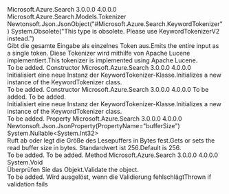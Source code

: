 <Type Name="KeywordTokenizer" FullName="Microsoft.Azure.Search.Models.KeywordTokenizer">
  <TypeSignature Language="C#" Value="public class KeywordTokenizer : Microsoft.Azure.Search.Models.Tokenizer" />
  <TypeSignature Language="ILAsm" Value=".class public auto ansi beforefieldinit KeywordTokenizer extends Microsoft.Azure.Search.Models.Tokenizer" />
  <TypeSignature Language="DocId" Value="T:Microsoft.Azure.Search.Models.KeywordTokenizer" />
  <TypeSignature Language="VB.NET" Value="Public Class KeywordTokenizer&#xA;Inherits Tokenizer" />
  <TypeSignature Language="F#" Value="type KeywordTokenizer = class&#xA;    inherit Tokenizer" />
  <AssemblyInfo>
    <AssemblyName>Microsoft.Azure.Search</AssemblyName>
    <AssemblyVersion>3.0.0.0</AssemblyVersion>
    <AssemblyVersion>4.0.0.0</AssemblyVersion>
  </AssemblyInfo>
  <Base>
    <BaseTypeName>Microsoft.Azure.Search.Models.Tokenizer</BaseTypeName>
  </Base>
  <Interfaces />
  <Attributes>
    <Attribute>
      <AttributeName>Newtonsoft.Json.JsonObject("#Microsoft.Azure.Search.KeywordTokenizer")</AttributeName>
    </Attribute>
    <Attribute>
      <AttributeName>System.Obsolete("This type is obsolete. Please use KeywordTokenizerV2 instead.")</AttributeName>
    </Attribute>
  </Attributes>
  <Docs>
    <summary>
            <span data-ttu-id="1c442-101">Gibt die gesamte Eingabe als einzelnes Token aus.</span><span class="sxs-lookup"><span data-stu-id="1c442-101">Emits the entire input as a single token.</span></span> <span data-ttu-id="1c442-102">Diese Tokenizer wird mithilfe von Apache Lucene implementiert.</span><span class="sxs-lookup"><span data-stu-id="1c442-102">This tokenizer is implemented using Apache Lucene.</span></span>
            <see href="http://lucene.apache.org/core/4_10_3/analyzers-common/org/apache/lucene/analysis/core/KeywordTokenizer.html" /></summary>
    <remarks>To be added.</remarks>
  </Docs>
  <Members>
    <Member MemberName=".ctor">
      <MemberSignature Language="C#" Value="public KeywordTokenizer ();" />
      <MemberSignature Language="ILAsm" Value=".method public hidebysig specialname rtspecialname instance void .ctor() cil managed" />
      <MemberSignature Language="DocId" Value="M:Microsoft.Azure.Search.Models.KeywordTokenizer.#ctor" />
      <MemberSignature Language="VB.NET" Value="Public Sub New ()" />
      <MemberType>Constructor</MemberType>
      <AssemblyInfo>
        <AssemblyName>Microsoft.Azure.Search</AssemblyName>
        <AssemblyVersion>3.0.0.0</AssemblyVersion>
        <AssemblyVersion>4.0.0.0</AssemblyVersion>
      </AssemblyInfo>
      <Parameters />
      <Docs>
        <summary>
            <span data-ttu-id="1c442-103">Initialisiert eine neue Instanz der KeywordTokenizer-Klasse.</span><span class="sxs-lookup"><span data-stu-id="1c442-103">Initializes a new instance of the KeywordTokenizer class.</span></span>
            </summary>
        <remarks>To be added.</remarks>
      </Docs>
    </Member>
    <Member MemberName=".ctor">
      <MemberSignature Language="C#" Value="public KeywordTokenizer (string name, Nullable&lt;int&gt; bufferSize = null);" />
      <MemberSignature Language="ILAsm" Value=".method public hidebysig specialname rtspecialname instance void .ctor(string name, valuetype System.Nullable`1&lt;int32&gt; bufferSize) cil managed" />
      <MemberSignature Language="DocId" Value="M:Microsoft.Azure.Search.Models.KeywordTokenizer.#ctor(System.String,System.Nullable{System.Int32})" />
      <MemberSignature Language="VB.NET" Value="Public Sub New (name As String, Optional bufferSize As Nullable(Of Integer) = null)" />
      <MemberSignature Language="F#" Value="new Microsoft.Azure.Search.Models.KeywordTokenizer : string * Nullable&lt;int&gt; -&gt; Microsoft.Azure.Search.Models.KeywordTokenizer" Usage="new Microsoft.Azure.Search.Models.KeywordTokenizer (name, bufferSize)" />
      <MemberType>Constructor</MemberType>
      <AssemblyInfo>
        <AssemblyName>Microsoft.Azure.Search</AssemblyName>
        <AssemblyVersion>3.0.0.0</AssemblyVersion>
        <AssemblyVersion>4.0.0.0</AssemblyVersion>
      </AssemblyInfo>
      <Parameters>
        <Parameter Name="name" Type="System.String" />
        <Parameter Name="bufferSize" Type="System.Nullable&lt;System.Int32&gt;" />
      </Parameters>
      <Docs>
        <param name="name">To be added.</param>
        <param name="bufferSize">To be added.</param>
        <summary>
            <span data-ttu-id="1c442-104">Initialisiert eine neue Instanz der KeywordTokenizer-Klasse.</span><span class="sxs-lookup"><span data-stu-id="1c442-104">Initializes a new instance of the KeywordTokenizer class.</span></span>
            </summary>
        <remarks>To be added.</remarks>
      </Docs>
    </Member>
    <Member MemberName="BufferSize">
      <MemberSignature Language="C#" Value="public Nullable&lt;int&gt; BufferSize { get; set; }" />
      <MemberSignature Language="ILAsm" Value=".property instance valuetype System.Nullable`1&lt;int32&gt; BufferSize" />
      <MemberSignature Language="DocId" Value="P:Microsoft.Azure.Search.Models.KeywordTokenizer.BufferSize" />
      <MemberSignature Language="VB.NET" Value="Public Property BufferSize As Nullable(Of Integer)" />
      <MemberSignature Language="F#" Value="member this.BufferSize : Nullable&lt;int&gt; with get, set" Usage="Microsoft.Azure.Search.Models.KeywordTokenizer.BufferSize" />
      <MemberType>Property</MemberType>
      <AssemblyInfo>
        <AssemblyName>Microsoft.Azure.Search</AssemblyName>
        <AssemblyVersion>3.0.0.0</AssemblyVersion>
        <AssemblyVersion>4.0.0.0</AssemblyVersion>
      </AssemblyInfo>
      <Attributes>
        <Attribute>
          <AttributeName>Newtonsoft.Json.JsonProperty(PropertyName="bufferSize")</AttributeName>
        </Attribute>
      </Attributes>
      <ReturnValue>
        <ReturnType>System.Nullable&lt;System.Int32&gt;</ReturnType>
      </ReturnValue>
      <Docs>
        <summary>
            <span data-ttu-id="1c442-105">Ruft ab oder legt die Größe des Lesepuffers in Bytes fest.</span><span class="sxs-lookup"><span data-stu-id="1c442-105">Gets or sets the read buffer size in bytes.</span></span> <span data-ttu-id="1c442-106">Standardwert ist 256.</span><span class="sxs-lookup"><span data-stu-id="1c442-106">Default is 256.</span></span>
            </summary>
        <value>To be added.</value>
        <remarks>To be added.</remarks>
      </Docs>
    </Member>
    <Member MemberName="Validate">
      <MemberSignature Language="C#" Value="public override void Validate ();" />
      <MemberSignature Language="ILAsm" Value=".method public hidebysig virtual instance void Validate() cil managed" />
      <MemberSignature Language="DocId" Value="M:Microsoft.Azure.Search.Models.KeywordTokenizer.Validate" />
      <MemberSignature Language="VB.NET" Value="Public Overrides Sub Validate ()" />
      <MemberSignature Language="F#" Value="override this.Validate : unit -&gt; unit" Usage="keywordTokenizer.Validate " />
      <MemberType>Method</MemberType>
      <AssemblyInfo>
        <AssemblyName>Microsoft.Azure.Search</AssemblyName>
        <AssemblyVersion>3.0.0.0</AssemblyVersion>
        <AssemblyVersion>4.0.0.0</AssemblyVersion>
      </AssemblyInfo>
      <ReturnValue>
        <ReturnType>System.Void</ReturnType>
      </ReturnValue>
      <Parameters />
      <Docs>
        <summary>
            <span data-ttu-id="1c442-107">Überprüfen Sie das Objekt.</span><span class="sxs-lookup"><span data-stu-id="1c442-107">Validate the object.</span></span>
            </summary>
        <remarks>To be added.</remarks>
        <exception cref="T:Microsoft.Rest.ValidationException">
            <span data-ttu-id="1c442-108">Wird ausgelöst, wenn die Validierung fehlschlägt</span><span class="sxs-lookup"><span data-stu-id="1c442-108">Thrown if validation fails</span></span>
            </exception>
      </Docs>
    </Member>
  </Members>
</Type>